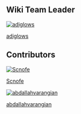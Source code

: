 ## Wiki Team Leader
<div class="block-grid">

  <div class="block-item">
    <a href="#/Wiki_Team\adiglows.md">
      <img src="https://avatars.githubusercontent.com/u/147803671?v=4" alt="adiglows">
      <p>adiglows</p>
    </a>
    <!-- VSCode nav: [Wiki_Team\adiglows.md](Wiki_Team\adiglows.md) -->
  </div>
</div>

## Contributors
<div class="block-grid">

  <div class="block-item">
    <a href="#/Wiki_Team\Scnofe.md">
      <img src="https://avatars.githubusercontent.com/u/69851675?v=4" alt="Scnofe">
      <p>Scnofe</p>
    </a>
    <!-- VSCode nav: [Wiki_Team\Scnofe.md](Wiki_Team\Scnofe.md) -->
  </div>

  <div class="block-item">
    <a href="#/Wiki_Team\abdallahvarangian.md">
      <img src="https://avatars.githubusercontent.com/u/228350962?v=4" alt="abdallahvarangian">
      <p>abdallahvarangian</p>
    </a>
    <!-- VSCode nav: [Wiki_Team\abdallahvarangian.md](Wiki_Team\abdallahvarangian.md) -->
  </div>
</div>
